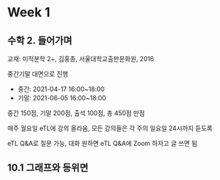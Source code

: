 Week 1
========

수학 2. 들어가며
--------
교재: 미적분학 2+, 김홍종, 서울대학교출판문화원, 2016

중간기말 대면으로 진행

- 중간: 2021-04-17 16:00~18:00
- 기말: 2021-06-05 16:00~18:00

중간 150점, 기말 200점, 출석 100점, 총 450점 만점

매주 월요일 eTL에 강의 올라옴, 모든 강의들은 각 주의 일요일 24시까지 듣도록

eTL Q&A로 질문 가능, 대화 원하면 eTL Q&A에 Zoom 하자고 글 쓰면 됨

10.1 그래프와 등위면
--------

